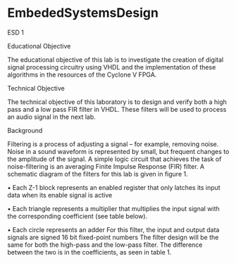 # EmbededSystemsDesign
ESD 1

Educational Objective

The educational objective of this lab is to investigate the creation of digital signal processing circuitry using VHDL and the implementation of these algorithms in the resources of the Cyclone V FPGA.

Technical Objective

The technical objective of this laboratory is to design and verify both a high pass and a low pass FIR filter in VHDL. These filters will be used to process an audio signal in the next lab.


Background

Filtering is a process of adjusting a signal – for example, removing noise. Noise in a sound waveform is represented by small, but frequent changes to the amplitude of the signal. A simple logic circuit that achieves the task of noise-filtering is an averaging Finite Impulse Response (FIR) filter. A schematic diagram of the filters for this lab is given in figure 1.

• Each Z-1 block represents an enabled register that only latches its input data when its enable signal is active

• Each triangle represents a multiplier that multiplies the input signal with the corresponding coefficient (see table below).

• Each circle represents an adder
For this filter, the input and output data signals are signed 16 bit fixed-point numbers
The filter design will be the same for both the high-pass and the low-pass filter. The difference between the two is in the coefficients, as seen in table 1.